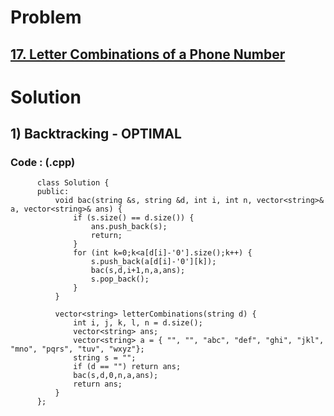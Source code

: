 # Problem

## [17. Letter Combinations of a Phone Number](https://leetcode.com/problems/letter-combinations-of-a-phone-number/)


# Solution 

## 1) Backtracking - OPTIMAL

      
      
      
   ### Code : (.cpp)
    
          class Solution {
          public:
              void bac(string &s, string &d, int i, int n, vector<string>& a, vector<string>& ans) {
                  if (s.size() == d.size()) {
                      ans.push_back(s);
                      return;
                  }
                  for (int k=0;k<a[d[i]-'0'].size();k++) {
                      s.push_back(a[d[i]-'0'][k]);
                      bac(s,d,i+1,n,a,ans);
                      s.pop_back();
                  }
              }

              vector<string> letterCombinations(string d) {
                  int i, j, k, l, n = d.size();
                  vector<string> ans;
                  vector<string> a = { "", "", "abc", "def", "ghi", "jkl", "mno", "pqrs", "tuv", "wxyz"};
                  string s = "";
                  if (d == "") return ans;
                  bac(s,d,0,n,a,ans);
                  return ans;
              }
          };
            
   
